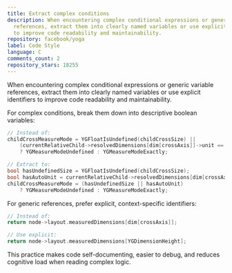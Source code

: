 ```yaml
---
title: Extract complex conditions
description: When encountering complex conditional expressions or generic variable
  references, extract them into clearly named variables or use explicit identifiers
  to improve code readability and maintainability.
repository: facebook/yoga
label: Code Style
language: C
comments_count: 2
repository_stars: 18255
---
```


When encountering complex conditional expressions or generic variable references, extract them into clearly named variables or use explicit identifiers to improve code readability and maintainability.

For complex conditions, break them down into descriptive boolean variables:
```c
// Instead of:
childCrossMeasureMode = YGFloatIsUndefined(childCrossSize) || 
    (currentRelativeChild->resolvedDimensions[dim[crossAxis]]->unit == YGUnitAuto) 
    ? YGMeasureModeUndefined : YGMeasureModeExactly;

// Extract to:
bool hasUndefinedSize = YGFloatIsUndefined(childCrossSize);
bool hasAutoUnit = currentRelativeChild->resolvedDimensions[dim[crossAxis]]->unit == YGUnitAuto;
childCrossMeasureMode = (hasUndefinedSize || hasAutoUnit) 
    ? YGMeasureModeUndefined : YGMeasureModeExactly;
```

For generic references, prefer explicit, context-specific identifiers:
```c
// Instead of:
return node->layout.measuredDimensions[dim[crossAxis]];

// Use explicit:
return node->layout.measuredDimensions[YGDimensionHeight];
```

This practice makes code self-documenting, easier to debug, and reduces cognitive load when reading complex logic.
